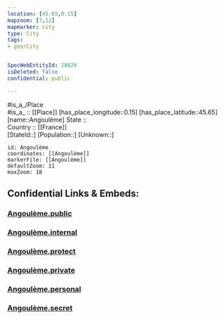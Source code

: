 ```yaml
---
location: [45.65,0.15] 
mapzoom: [7,12] 
mapmarker: city 
type: City
tags:
- geo/City


SpocWebEntityId: 28829
isDeleted: false
confidential: public

---
```

#is_a_/Place  
#is_a_ :: [[Place]] 
[has_place_longitude::0.15] 
[has_place_latitude::45.65] 
[name::Angoulème] 
State ::  
Country :: [[France]]  
[StateId::] 
[Population::] 
[Unknown::] 


```leaflet
id: Angoulème
coordinates: [[Angoulème]] 
markerFile: [[Angoulème]] 
defaultZoom: 11 
maxZoom: 18
```


## Confidential Links & Embeds: 

### [Angoulème.public](/_public/\Earth\Continent\Europe\Europe~West\France\regions~France\Nouvelle-Aquitaine\departments~Aquitaine\Charente\communes~Charente\Angoulême\cities~AngoulêmeAngoulème.public.md) 

### [Angoulème.internal](/_internal/\Earth\Continent\Europe\Europe~West\France\regions~France\Nouvelle-Aquitaine\departments~Aquitaine\Charente\communes~Charente\Angoulême\cities~AngoulêmeAngoulème.internal.md) 

### [Angoulème.protect](/_protect/\Earth\Continent\Europe\Europe~West\France\regions~France\Nouvelle-Aquitaine\departments~Aquitaine\Charente\communes~Charente\Angoulême\cities~AngoulêmeAngoulème.protect.md) 

### [Angoulème.private](/_private/\Earth\Continent\Europe\Europe~West\France\regions~France\Nouvelle-Aquitaine\departments~Aquitaine\Charente\communes~Charente\Angoulême\cities~AngoulêmeAngoulème.private.md) 

### [Angoulème.personal](/_personal/\Earth\Continent\Europe\Europe~West\France\regions~France\Nouvelle-Aquitaine\departments~Aquitaine\Charente\communes~Charente\Angoulême\cities~AngoulêmeAngoulème.personal.md) 

### [Angoulème.secret](/_secret/\Earth\Continent\Europe\Europe~West\France\regions~France\Nouvelle-Aquitaine\departments~Aquitaine\Charente\communes~Charente\Angoulême\cities~AngoulêmeAngoulème.secret.md)

